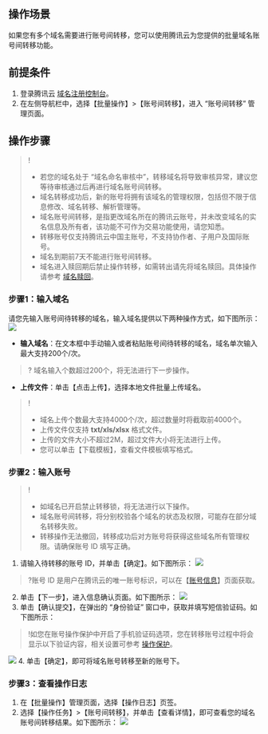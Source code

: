 ## 操作场景
如果您有多个域名需要进行账号间转移，您可以使用腾讯云为您提供的批量域名账号间转移功能。

## 前提条件
1. 登录腾讯云 [域名注册控制台](https://console.cloud.tencent.com/domain/)。    
2. 在左侧导航栏中，选择【批量操作】>【账号间转移】，进入 “账号间转移” 管理页面。


## 操作步骤
>!
> - 若您的域名处于 “域名命名审核中”，转移域名将导致审核异常，建议您等待审核通过后再进行域名账号间转移。
> - 域名转移成功后，新的账号将拥有该域名的管理权限，包括但不限于信息修改、域名转移、解析管理等。
> - 域名账号间转移，是指更改域名所在的腾讯云账号，并未改变域名的实名信息及所有者，该功能不可作为交易功能使用，请您知悉。
> - 转移账号仅支持腾讯云中国主账号，不支持协作者、子用户及国际账号。
> - 域名到期前7天不能进行账号间转移。
> - 域名进入赎回期后禁止操作转移，如需转出请先将域名赎回。具体操作请参考 [域名赎回](https://cloud.tencent.com/document/product/242/12553)。
>

### 步骤1：输入域名
请您先输入账号间待转移的域名，输入域名提供以下两种操作方式，如下图所示：
![](https://main.qcloudimg.com/raw/186d4abdaca14ca020a14e1b1331d376.png)
- **输入域名**：在文本框中手动输入或者粘贴账号间待转移的域名，域名单次输入最大支持200个/次。
>? 域名输入个数超过200个，将无法进行下一步操作。
>
- **上传文件**：单击【点击上传】，选择本地文件批量上传域名。
>!
> - 域名上传个数最大支持4000个/次，超过数量时将截取前4000个。
> - 上传文件仅支持 **txt/xls/xlsx** 格式文件。
> - 上传的文件大小不超过2M，超过文件大小将无法进行上传。
> - 您可以单击【下载模板】，查看文件模板填写格式。

### 步骤2：输入账号
 >!
 > - 如域名已开启禁止转移锁，将无法进行以下操作。
 > - 域名账号间转移，将分别校验各个域名的状态及权限，可能存在部分域名转移失败。
 > - 转移操作无法撤回，转移成功后对方账号将获得这些域名所有管理权限。请确保账号 ID 填写正确。
 > 
1. 请输入待转移的账号 ID，并单击【确定】。如下图所示：
![](https://main.qcloudimg.com/raw/f8ca80d306f2f814b1aa1adbfe5fcf41.png)
 >?账号 ID 是用户在腾讯云的唯一账号标识，可以在【[账号信息](https://console.cloud.tencent.com/developer)】页面获取。
 > 
2. 单击【下一步】，进入信息确认页面。如下图所示：
![](https://main.qcloudimg.com/raw/5a7041c7765f72977b336a4dfc4cff94.png)
3. 单击【确认提交】，在弹出的 “身份验证” 窗口中，获取并填写短信验证码。如下图所示：
>!如您在账号操作保护中开启了手机验证码选项，您在转移账号过程中将会显示以下验证内容，相关设置可参考 [操作保护](https://cloud.tencent.com/document/product/378/10740)。
>
![](https://main.qcloudimg.com/raw/baab6a00f06feaf18930d93f1ef29f4d.png)
4. 单击【确定】，即可将域名账号转移至新的账号下。

### 步骤3：查看操作日志
1. 在【批量操作】管理页面，选择【操作日志】页签。
2. 选择【操作任务】>【账号间转移】，并单击【查看详情】，即可查看您的域名账号间转移结果。如下图所示：
![](https://main.qcloudimg.com/raw/5aa5840d5aa3afb29e6bf0c7c5c08871.png)







